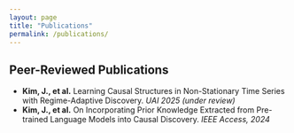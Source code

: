 ```yaml
---
layout: page
title: "Publications"
permalink: /publications/
---
```


<h2>Peer-Reviewed Publications</h2>
<ul>
  <li><strong>Kim, J., et al.</strong> Learning Causal Structures in Non-Stationary Time Series with Regime-Adaptive Discovery. <em>UAI 2025 (under review)</em></li>
  <li><strong>Kim, J., et al.</strong> On Incorporating Prior Knowledge Extracted from Pre-trained Language Models into Causal Discovery. <em>IEEE Access, 2024</em></li>
</ul>
